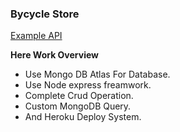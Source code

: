 ### Bycycle Store
[Example API](https://cryptic-ravine-18328.herokuapp.com/products "Example API")

**Here Work Overview**
- Use Mongo DB Atlas For Database.
- Use Node express freamwork.
- Complete Crud Operation.
- Custom MongoDB Query.
- And Heroku Deploy System.